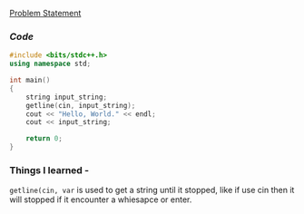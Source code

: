 [Problem Statement](https://www.hackerrank.com/challenges/30-hello-world/problem)

### *Code*

``` c++
#include <bits/stdc++.h>
using namespace std;

int main()
{
    string input_string;
    getline(cin, input_string);
    cout << "Hello, World." << endl;
    cout << input_string;

    return 0;
}

```

### Things I learned - 

`getline(cin, var` is used to get a string until it stopped, like if use cin then it will stopped if it encounter a whiesapce or enter.